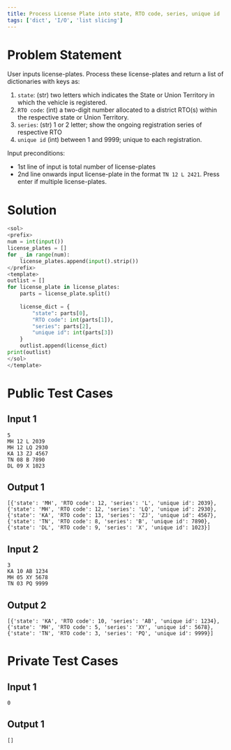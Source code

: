 ```yaml
---
title: Process License Plate into state, RTO code, series, unique id
tags: ['dict', 'I/O', 'list slicing']
---
```


# Problem Statement

User inputs license-plates. Process these license-plates and return a list of dictionaries with keys as:
1. `state`: (str) two letters which indicates the State or Union Territory in which the vehicle is registered.
2. `RTO code`: (int) a two-digit number allocated to a district RTO(s) within the respective state or Union Territory.
3. `series`: (str) 1 or 2 letter; show the ongoing registration series of respective RTO
4. `unique id` (int) between 1 and 9999; unique to each registration.

Input preconditions: 
- 1st line of input is total number of license-plates
- 2nd line onwards input license-plate in the format `TN 12 L 2421`. Press enter if multiple license-plates.

# Solution
```python test.py  -r 'python test.py'
<sol>
<prefix>
num = int(input()) 
license_plates = []
for _ in range(num):
    license_plates.append(input().strip())
</prefix>
<template>
outlist = []
for license_plate in license_plates:
    parts = license_plate.split()
    
    license_dict = {
        "state": parts[0],
        "RTO code": int(parts[1]),
        "series": parts[2],
        "unique id": int(parts[3])
    }
    outlist.append(license_dict)
print(outlist)
</sol>
</template>
```

# Public Test Cases

## Input 1

```
5
MH 12 L 2039
MH 12 LQ 2930
KA 13 ZJ 4567
TN 08 B 7890
DL 09 X 1023
```

## Output 1

```
[{'state': 'MH', 'RTO code': 12, 'series': 'L', 'unique id': 2039}, {'state': 'MH', 'RTO code': 12, 'series': 'LQ', 'unique id': 2930}, {'state': 'KA', 'RTO code': 13, 'series': 'ZJ', 'unique id': 4567}, {'state': 'TN', 'RTO code': 8, 'series': 'B', 'unique id': 7890}, {'state': 'DL', 'RTO code': 9, 'series': 'X', 'unique id': 1023}]
```

## Input 2

```
3
KA 10 AB 1234
MH 05 XY 5678
TN 03 PQ 9999
```

## Output 2

```
[{'state': 'KA', 'RTO code': 10, 'series': 'AB', 'unique id': 1234}, {'state': 'MH', 'RTO code': 5, 'series': 'XY', 'unique id': 5678}, {'state': 'TN', 'RTO code': 3, 'series': 'PQ', 'unique id': 9999}]
```


# Private Test Cases

## Input 1

```
0
```

## Output 1

```
[]
```
